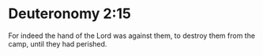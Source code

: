 # Deuteronomy 2:15

For indeed the hand of the Lord was against them, to destroy them from the camp, until they had perished.
